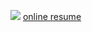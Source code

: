 [<img src="https://static-exp1.licdn.com/sc/h/al2o9zrvru7aqj8e1x2rzsrca">](https://www.linkedin.com/in/moncef-karim-ait-belkacem-a31b75191)
[online resume](https://mk8bk.github.io)
